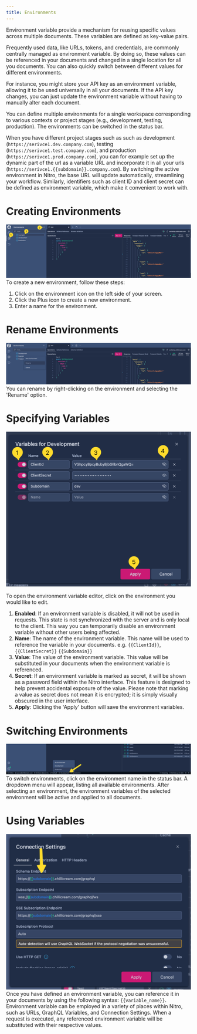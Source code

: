 ```yaml
---
title: Environments
---
```


Environment variable provide a mechanism for reusing specific values across multiple documents. These variables are defined as key-value pairs.

Frequently used data, like URLs, tokens, and credentials, are commonly centrally managed as environment variable.
By doing so, these values can be referenced in your documents and changed in a single location for all you documents. You can also quickly switch between different values for different environments.

For instance, you might store your API key as an environment variable, allowing it to be used universally in all your documents.
If the API key changes, you can just update the environment variable without having to manually alter each document.

You can define multiple environments for a single workspace corresponding to various contexts or project stages (e.g., development, testing, production). The environments can be switched in the status bar.

When you have different project stages such as such as development (`https://serivce1.dev.company.com`), testing (`https://serivce1.test.company.com`), and production (`https://serivce1.prod.company.com`), you can for example set up the dynamic part of the url as a variable URL and incorporate it in all your urls (`https://serivce1.{{subdomain}}.company.com`).
By switching the active environment in Nitro, the base URL will update automatically, streamlining your workflow.
Similarly, identifiers such as client ID and client secret can be defined as environment variable, which make it convenient to work with.

# Creating Environments

![Screenshot showing the environment](images/env-0.png)
To create a new environment, follow these steps:

1. Click on the environment icon on the left side of your screen.
2. Click the Plus icon to create a new environment.
3. Enter a name for the environment.

# Rename Environments

![Screenshot showing the environment](images/env-1.png)
You can rename by right-clicking on the environment and selecting the 'Rename' option.

# Specifying Variables

![Screenshot showing the environment](images/env-2.png)

To open the environment variable editor, click on the environment you would like to edit.

1. **Enabled**: If an environment variable is disabled, it will not be used in requests. This state is not synchronized with the server and is only local to the client. This way you can temporarily disable an environment variable without other users being affected.
2. **Name**: The name of the environment variable. This name will be used to reference the variable in your documents. e.g. `{{ClientId}}`, `{{ClientSecret}}` `{{Subdomain}}`
3. **Value**: The value of the environment variable. This value will be substituted in your documents when the environment variable is referenced.
4. **Secret**: If an environment variable is marked as secret, it will be shown as a password field within the Nitro interface. This feature is designed to help prevent accidental exposure of the value. Please note that marking a value as secret does not mean it is encrypted; it is simply visually obscured in the user interface.
5. **Apply**: Clicking the 'Apply' button will save the environment variables.

# Switching Environments

![Screenshot showing the environment](images/env-3.png)
To switch environments, click on the environment name in the status bar. A dropdown menu will appear, listing all available environments.
After selecting an environment, the environment variables of the selected environment will be active and applied to all documents.

# Using Variables

![Screenshot showing the environment](images/env-4.png)
Once you have defined an environment variable, you can reference it in your documents by using the following syntax: `{{variable_name}}`.
Environment variable can be employed in a variety of places within Nitro, such as URLs, GraphQL Variables, and Connection Settings. When a request is executed, any referenced environment variable will be substituted with their respective values.
